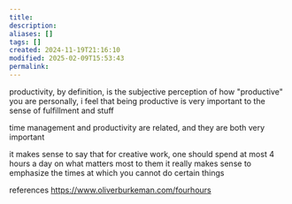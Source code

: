 ```yaml
---
title: 
description: 
aliases: []
tags: []
created: 2024-11-19T21:16:10
modified: 2025-02-09T15:53:43
permalink:
---
```


productivity, by definition, is the subjective perception of how "productive" you are
personally, i feel that being productive is very important to the sense of fulfillment and stuff

time management and productivity are related, and they are both very important

it makes sense to say that for creative work, one should spend at most 4 hours a day on what matters most to them
it really makes sense to emphasize the times at which you cannot do certain things

references
https://www.oliverburkeman.com/fourhours
